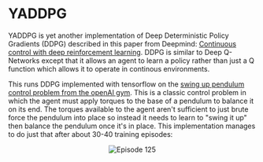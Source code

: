 # YADDPG

YADDPG is yet another implementation of Deep Deterministic Policy Gradients (DDPG) described in this paper from Deepmind: [Continuous control with deep reinforcement learning](https://arxiv.org/abs/1509.02971). DDPG is similar to Deep Q-Networks except that it allows an agent to learn a policy rather than just a Q function which allows it to operate in continous environments.

This runs DDPG implemented with tensorflow on the [swing up pendulum control problem from the openAI gym](https://gym.openai.com/envs/Pendulum-v0/). This is a classic control problem in which the agent must apply torques to the base of a pendulum to balance it on its end. The torques available to the agent aren't sufficient to just brute force the pendulum into place so instead it needs to learn to "swing it up" then balance the pendulum once it's in place. This implementation manages to do just that after about 30-40 training episodes:

<p align="center">
  <img src="https://user-images.githubusercontent.com/2457362/36352295-0b57ffd6-14fa-11e8-82bd-effc2794d479.gif" alt="Episode 125"/>
</p>
